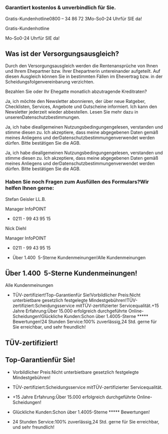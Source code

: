 # 

### Garantiert kostenlos & unverbindlich für Sie.

Gratis-Kundenhotline0800 – 34 86 72 3Mo-So0-24 Uhrfür SIE da!

Gratis-Kundenhotline

Mo-So0-24 Uhrfür SIE da!

## Was ist der Versorgungsausgleich?

Durch den Versorgungsausgleich werden die Rentenansprüche von Ihnen und Ihrem Ehepartner bzw. Ihrer Ehepartnerin untereinander aufgeteilt. Auf diesen Ausgleich können Sie in bestimmten Fällen im Ehevertrag bzw. in der Scheidungsfolgenvereinbarung verzichten.

Bezahlen Sie oder Ihr Ehegatte monatlich abzutragende Kreditraten?

Ja, ich möchte den Newsletter abonnieren, der über neue Ratgeber, Checklisten, Services, Angebote und Gutscheine informiert. Ich kann den Newsletter jederzeit wieder abbestellen. Lesen Sie mehr dazu in unserenDatenschutzbestimmungen.

Ja, ich habe dieallgemeinen Nutzungsbedingungengelesen, verstanden und stimme diesen zu. Ich akzeptiere, dass meine abgegebenen Daten gemäß meines Anliegens und derDatenschutzbestimmungenverwendet werden dürfen. Bitte bestätigen Sie die AGB.

Ja, ich habe dieallgemeinen Nutzungsbedingungengelesen, verstanden und stimme diesen zu. Ich akzeptiere, dass meine abgegebenen Daten gemäß meines Anliegens und derDatenschutzbestimmungenverwendet werden dürfen. Bitte bestätigen Sie die AGB.

### Haben Sie noch Fragen zum Ausfüllen des Formulars?Wir helfen Ihnen gerne:

Stefan Geisler LL.B.

Manager InfoPOINT

- 0211 - 99 43 95 15

Nick Diehl

Manager InfoPOINT

- 0211 - 99 43 95 15

- Über 1.400  5-Sterne Kundenmeinungen!Alle Kundenmeinungen

## Über 1.400  5-Sterne Kundenmeinungen!

Alle Kundenmeinungen

- TÜV-zertifiziert!Top-Garantienfür Sie!Vorbildlicher Preis:Nicht unterbietbare gesetzlich festgelegte Mindestgebühren!TÜV-zertifiziert:Scheidungsservice mitTÜV-zertifizierter Servicequalität.+15 Jahre Erfahrung:Über 15.000 erfolgreich durchgeführte Online-Scheidungen!Glückliche Kunden:Schon über 1.4005-Sterne ***** Bewertungen!24 Stunden Service:100% zuverlässig,24 Std. gerne für Sie erreichbar, und sehr freundlich!

## TÜV-zertifiziert!

## Top-Garantienfür Sie!

- Vorbildlicher Preis:Nicht unterbietbare gesetzlich festgelegte Mindestgebühren!

- TÜV-zertifiziert:Scheidungsservice mitTÜV-zertifizierter Servicequalität.

- +15 Jahre Erfahrung:Über 15.000 erfolgreich durchgeführte Online-Scheidungen!

- Glückliche Kunden:Schon über 1.4005-Sterne ***** Bewertungen!

- 24 Stunden Service:100% zuverlässig,24 Std. gerne für Sie erreichbar, und sehr freundlich!